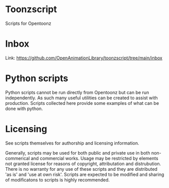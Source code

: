 # Toonzscript
Scripts for Opentoonz

# Inbox
Link:  https://github.com/OpenAnimationLibrary/toonzscript/tree/main/inbox

# Python scripts
Python scripts cannot be run directly from Opentoonz but can be run independently.
As such many useful utilities can be created to assist with production.
Scripts collected here provide some examples of what can be done with python.


# Licensing

See scripts themselves for authorship and licensing information.

Generally, scripts may be used for both public and private use in both non-commerical and commercial works.
Usage may be restricted by elements not granted license for reasons of copyright, attributation and distrubution.
There is no warranty for any use of these scripts and they are distributed 'as is' and 'use at own risk'.
Scripts are expected to be modified and sharing of modificatons to scripts is highly recommended.
